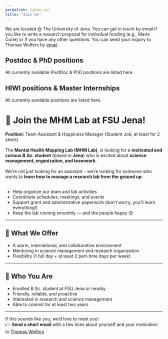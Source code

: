 ```yaml
---
permalink: /join_us/
title: "Join Us"
---
```


We are located @ The University of Jena. You can get in touch by email if you like to write a research proposal for individual funding (e.g., Marie Curie) or if you have any other questions. You can send your inquiry to Thomas Wolfers by [email](mailto:dr.thomas.wolfers@gmail.com).

## Postdoc & PhD positions
All currently available PostDoc & PhD positions are listed here.

## HIWI positions & Master Internships
All currently available positions are listed here.

# 🎉 Join the MHM Lab at FSU Jena!  
**Position:** Team Assistant & Happiness Manager (Student Job, at least for 2 years)
<br>
<br>
The **Mental Health Mapping Lab (MHM Lab)**, is looking for a **motivated and curious B.Sc. student** (based in **Jena**) who is excited about **science management, organization, and teamwork**.
<br>
<br>
We’re not just looking for an assistant - we’re looking for someone who wants to **learn how to manage a research lab from the ground up**:
<br>
<br>
- Help organize our team and lab activities  
- Coordinate schedules, meetings, and events  
- Support grant and administrative paperwork (don’t worry, you’ll learn everything!)  
- Keep the lab running smoothly — and the people happy 😊  

---

## 🌱 What We Offer
- A warm, international, and collaborative environment  
- Mentoring in science management and research organization  
- Flexibility (1 full day + at least 2 part-time days per week)

---

## 🧠 Who You Are
- Enrolled B.Sc. student at FSU Jena or nearby  
- Friendly, reliable, and proactive  
- Interested in research and science management  
- Able to commit for at least two years  

---

If this sounds like you, we’d love to meet you!  
👉 **Send a short email** with a few lines about yourself and your motivation to [Thomas Wolfers](dr.thomas.wolfers@gmail.com)
